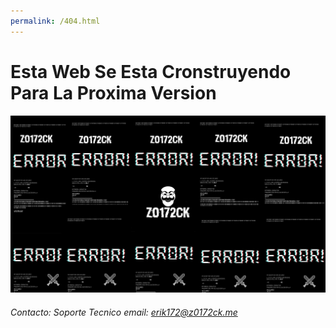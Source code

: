 ```yaml
---
permalink: /404.html
---
```

# Esta Web Se Esta Cronstruyendo Para La Proxima Version

![z0172ck](Images/fond_default.png)

###### Contacto: Soporte Tecnico email: erik172@z0172ck.me
